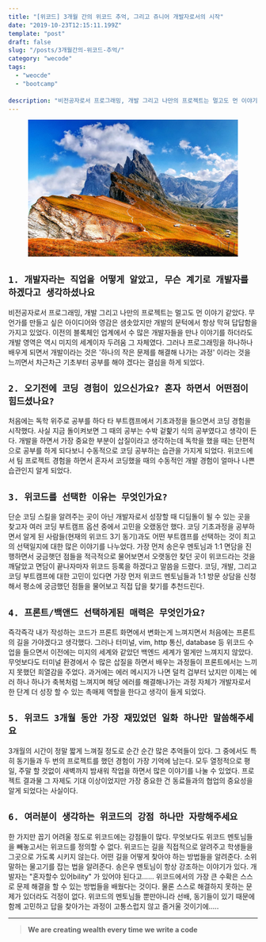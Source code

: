 ```yaml
---
title: "[위코드] 3개월 간의 위코드 추억, 그리고 쥬니어 개발자로서의 시작"
date: "2019-10-23T12:15:11.199Z"
template: "post"
draft: false
slug: "/posts/3개월간의-위코드-추억/"
category: "wecode"
tags:
  - "weocde"
  - "bootcamp"

description: "비전공자로서 프로그래밍, 개발 그리고 나만의 프로젝트는 멀고도 먼 이야기"
---
```


<figure>
    <img src="/media/nature-photo5.jpeg" alt="unsplash-film">
    <!-- <figcaption>Splendid</figcaption> -->
</figure>

## `1. 개발자라는 직업을 어떻게 알았고, 무슨 계기로 개발자를 하겠다고 생각하셨나요`

비전공자로서 프로그래밍, 개발 그리고 나만의 프로젝트는 멀고도 먼 이야기 같았다. 무언가를 만들고 싶은 아이디어와 영감은 샘솟았지만 개발의 문턱에서 항상 막혀 답답함을 가지고 있었다. 이전의 블록체인 업계에서 수 많은 개발자들을 만나 이야기를 하더라도 개발 영역은 역시 미지의 세계이자 두려움 그 자체였다. 그러나 프로그래밍을 하나하나 배우게 되면서 개발이라는 것은 '하나의 작은 문제를 해결해 나가는 과정' 이라는 것을 느끼면서 차근차근 기초부터 공부를 해야 겠다는 결심을 하게 되었다. 

## `2. 오기전에 코딩 경험이 있으신가요? 혼자 하면서 어떤점이 힘드셨나요?`

처음에는 독학 위주로 공부를 하다 타 부트캠프에서 기초과정을 들으면서 코딩 경험을 시작했다. 사실 지금 돌이켜보면 그 때의 공부는 수박 겉핥기 식의 공부였다고 생각이 든다. 개발을 하면서 가장 중요한 부분이 삽질이라고 생각하는데 독학을 했을 때는 단편적으로 공부를 하게 되다보니 수동적으로 코딩 공부하는 습관을 가지게 되었다. 위코드에서 팀 프로젝트 경험을 하면서 혼자서 코딩했을 때의 수동적인 개발 경험이 얼마나 나쁜 습관인지 알게 되었다. 

## `3. 위코드를 선택한 이유는 무엇인가요?`

단순 코딩 스킬을 알려주는 곳이 아닌 개발자로서 성장할 때 디딤돌이 될 수 있는 곳을 찾고자 여러 코딩 부트캠프 옵션 중에서 고민을 오랬동안 했다. 코딩 기초과정을 공부하면서 알게 된 사람들(현재의 위코드 3기 동기)과도 어떤 부트캠프를 선택하는 것이 최고의 선택일지에 대한 많은 이야기를 나누었다. 가장 먼저 송은우 멘토님과 1:1 면담을 진행하면서 궁금햇던 점들을 적극적으로 물어보면서 오랫동안 찾던 곳이 위코드라는 것을 깨달았고 면담이 끝나자마자 위코드 등록을 하겠다고 말씀을 드렸다. 코딩, 개발, 그리고 코딩 부트캠프에 대한 고민이 있다면 가장 먼저 위코드 멘토님들과 1:1 방문 상담을 신청해서 평소에 궁금했던 점들을 물어보고 직접 답을 찾기를 추천드린다. 

## `4. 프론트/백앤드 선택하게된 매력은 무엇인가요?`

즉각즉각 내가 작성하는 코드가 프론트 화면에서 변화는게 느껴지면서 처음에는 프론트의 길을 가야겠다고 생각했다. 그러나 터미널, vim, http 통신, database 등 위코드 수업을 들으면서 이전에는 미지의 세계와 같았던 백엔드 세계가 멀게만 느껴지지 않았다. 무엇보다도 터미널 환경에서 수 많은 삽질을 하면서 배우는 과정들이 프론트에서는 느끼지 못했던 희열감을 주었다. 과거에는 에러 메시지가 나면 덜컥 겁부터 났지만 이제는 에러 하나 하나가 축복처럼 느껴지며 해당 에러를 해결해나가는 과정 자체가 개발자로서 한 단계 더 성장 할 수 있는 촉매제 역할을 한다고 생각이 들게 되었다.

## `5. 위코드 3개월 동안 가장 재밌었던 일화 하나만 말씀해주세요`

3개월의 시간이 정말 짧게 느껴질 정도로 순간 순간 많은 추억들이 있다. 그 중에서도 특히 동기들과 두 번의 프로젝트를 했던 경험이 가장 기억에 남는다. 모두 열정적으로 평일, 주말 할 것없이 새벽까지 밤새워 작업을 하면서 많은 이야기를 나눌 수 있었다. 프로젝트 결과물 그 자제도 기대 이상이었지만 가장 중요한 건 동료들과의 협업의 중요성을 알게 되었다는 사실이다. 

## `6. 여러분이 생각하는 위코드의 강점 하나만 자랑해주세요`

한 가지만 꼽기 어려울 정도로 위코드에는 강점들이 많다. 무엇보다도 위코드 멘토님들을 빼놓고서는 위코드를 정의할 수 없다. 위코드는 길을 직접적으로 알려주고 학생들을 그곳으로 가도록 시키지 않는다. 어떤 길을 어떻게 찾아야 하는 방법들을 알려준다. 소위 말하는 물고기를 잡는 법을 알려준다. 송은우 멘토님이 항상 강조하는 이야기가 있다. 개발자는 "혼자할수 있어bility" 가 있어야 된다고...... 위코드에서의 가장 큰 수확은 스스로 문제 해결을 할 수 있는 방법들을 배웠다는 것이다. 물론 스스로 해결하지 못하는 문제가 있더라도 걱정이 없다. 위코드의 멘토님들 뿐만아니라 선배, 동기들이 있기 때문에 함께 고민하고 답을 찾아가는 과정이 고통스럽지 않고 즐거울 것이기에.....

---

> **We are creating wealth every time we write a code**
